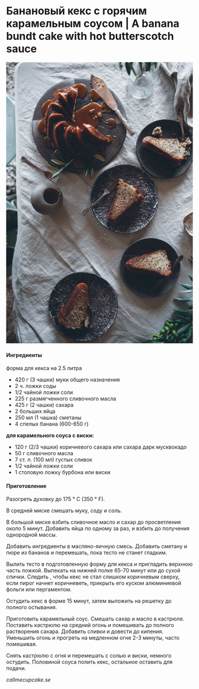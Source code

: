 # Банановый кекс с горячим карамельным соусом \| A banana bundt cake with hot butterscotch sauce

![A banana bundt cake with hot butterscotch sauce](../../pics/5f04a526235035e569a547a3da97a573.jpg)

#### Ингредиенты

форма для кекса на 2.5 литра

* 420 г \(3 чашки\) муки общего назначения
* 2 ч. ложки соды
* 1/2 чайной ложки соли
* 225 г размягченного сливочного масла
* 425 г \(2 чашки\) сахара
* 2 больших яйца
* 250 мл \(1 чашка\) сметаны
* 4 спелых банана \(600-650 г\)

**для карамельного соуса с виски:**

* 120 г \(2/3 чашки\) коричневого сахара или сахара дарк мусквокадо
* 50 г сливочного масла
* 7 ст. л. \(100 мл\) густых сливок
* 1/2 чайной ложки соли
* 1 столовую ложку бурбона или виски

#### Приготовление

Разогреть духовку до 175 ° C \(350 ° F\).

В средней миске смешать муку, соду и соль.

В большой миске взбить сливочное масло и сахар до просветления около 5 минут. Добавить яйца по одному за раз, и взбить до получения однородной массы.

Добавить ингредиенты в масляно-яичную смесь. Добавить сметану и пюре из бананов и перемешать, пока тесто не станет гладким.

Вылить тесто в подготовленную форму для кекса и пригладить верхнюю часть ложкой. Выпекать на нижней полке 65-70 минут или до сухой спички. Следить , чтобы кекс не стал слишком коричневым сверху, если пирог начнет коричневеть, прикрыть его куском алюминиевой фольги или пергаментом.

Остудить кекс в форме 15 минут, затем выложить на решетку до полного остывания.

Приготовить карамельный соус. Смешать сахар и масло в кастрюле. Поставить кастрюлю на средний огонь и помешивать до полного растворения сахара. Добавить сливки и довести до кипения. Уменьшить огонь и прогреть на медленном огне 2-3 минуты, часто помешивая.

Снять кастрюлю с огня и перемешать с солью и виски, немного остудить. Половиной соуса полить кекс, остальное оставить для подачи.

*callmecupcake.se*
